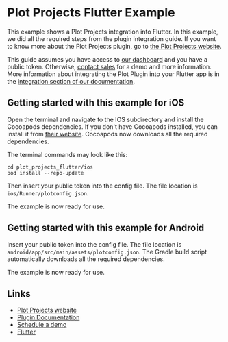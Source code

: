 # Plot Projects Flutter Example

This example shows a Plot Projects integration into Flutter. In this example, we did all the required steps from the plugin integration guide. If you want to know more about the Plot Projects plugin, go to [the Plot Projects website](https://www.plotprojects.com).

This guide assumes you have access to [our dashboard](https://admin.plotprojects.com/) and you have a public token. Otherwise, [contact sales](https://content.plotprojects.com/schedule-demo/) for a demo and more information. More information about integrating the Plot Plugin into your Flutter app is in the [integration section of our documentation](https://www.plotprojects.com/documentation/#flutter_integrate).

## Getting started with this example for iOS

Open the terminal and navigate to the IOS subdirectory and install the Cocoapods dependencies. If you don't have Cocoapods installed, you can install it from [their website](https://cocoapods.org/). Cocoapods now downloads all the required dependencies.

The terminal commands may look like this:
```
cd plot_projects_flutter/ios
pod install --repo-update
```

Then insert your public token into the config file. The file location is `ios/Runner/plotconfig.json`.

The example is now ready for use.

## Getting started with this example for Android

Insert your public token into the config file. The file location is `android/app/src/main/assets/plotconfig.json`. The Gradle build script automatically downloads all the required dependencies.

The example is now ready for use.

## Links

* [Plot Projects website](https://www.plotprojects.com)
* [Plugin Documentation](https://www.plotprojects.com/documentation)
* [Schedule a demo](https://content.plotprojects.com/schedule-demo/)
* [Flutter](https://flutter.io/)